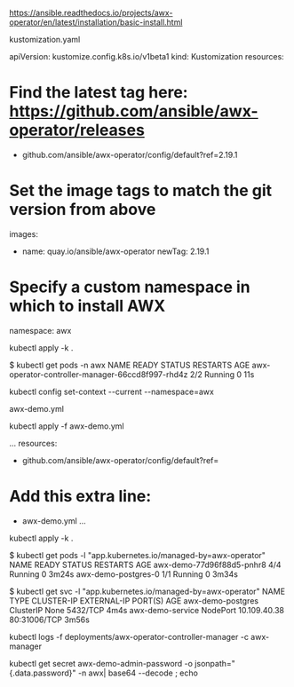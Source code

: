https://ansible.readthedocs.io/projects/awx-operator/en/latest/installation/basic-install.html

kustomization.yaml

apiVersion: kustomize.config.k8s.io/v1beta1
kind: Kustomization
resources:
  # Find the latest tag here: https://github.com/ansible/awx-operator/releases
  - github.com/ansible/awx-operator/config/default?ref=2.19.1

# Set the image tags to match the git version from above
images:
  - name: quay.io/ansible/awx-operator
    newTag: 2.19.1

# Specify a custom namespace in which to install AWX
namespace: awx



kubectl apply -k .


$ kubectl get pods -n awx
NAME                                               READY   STATUS    RESTARTS   AGE
awx-operator-controller-manager-66ccd8f997-rhd4z   2/2     Running   0          11s


kubectl config set-context --current --namespace=awx


awx-demo.yml

kubectl apply -f awx-demo.yml


...
resources:
  - github.com/ansible/awx-operator/config/default?ref=<tag>
  # Add this extra line:
  - awx-demo.yml
...

kubectl apply -k .


$ kubectl get pods -l "app.kubernetes.io/managed-by=awx-operator"
NAME                        READY   STATUS    RESTARTS   AGE
awx-demo-77d96f88d5-pnhr8   4/4     Running   0          3m24s
awx-demo-postgres-0         1/1     Running   0          3m34s

$ kubectl get svc -l "app.kubernetes.io/managed-by=awx-operator"
NAME                TYPE        CLUSTER-IP     EXTERNAL-IP   PORT(S)        AGE
awx-demo-postgres   ClusterIP   None           <none>        5432/TCP       4m4s
awx-demo-service    NodePort    10.109.40.38   <none>        80:31006/TCP   3m56s

kubectl logs -f deployments/awx-operator-controller-manager -c awx-manager

kubectl get secret awx-demo-admin-password -o jsonpath="{.data.password}" -n awx| base64 --decode ; echo